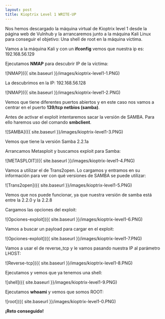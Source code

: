 ```yaml
---
layout: post
title: Kioptrix Level 1 WRITE-UP
---
```


Nos hemos descargado la máquina virtual de Kioptrix level 1 desde la página web de Vulnhub y la arrancaremos junto a la máquina Kali Linux para conseguir el objetivo: Una shell de root en la máquina víctima. 

Vamos a la máquina Kali y con un **ifconfig** vemos que nuestra ip es: 192.168.56.129

Ejecutamos **NMAP** para descubrir IP de la víctima:

![NMAP]({{ site.baseurl }}/images/kioptrix-level1-1.PNG)

La descubrimos en la IP: 192.168.56.128

![NMAP]({{ site.baseurl }}/images/kioptrix-level1-2.PNG)

Vemos que tiene diferentes puertos abiertos y en este caso nos vamos a centrar en el puerto **139/tcp netbios (samba)**.

Antes de activar el exploit intentaremos sacar la versión de SAMBA. Para ello haremos uso del comando **smbclient**.

![SAMBA]({{ site.baseurl }}/images/kioptrix-level1-3.PNG)

Vemos que tiene la versión Samba 2.2.1a

Arrancamos Metasploit y buscamos exploit para Samba:

![METASPLOIT]({{ site.baseurl }}/images/kioptrix-level1-4.PNG)

Vamos a utilizar el de Trans2open. Lo cargamos y entramos en su información para ver con qué versiones de SAMBA se puede utilizar:

![Trans2open]({{ site.baseurl }}/images/kioptrix-level1-5.PNG)

Vemos que nos puede funcionar, ya que nuestra versión de samba está entre la 2.2.0 y la 2.2.8

Cargamos las opciones del exploit:

![Opciones-exploit]({{ site.baseurl }}/images/kioptrix-level1-6.PNG)

Vamos a buscar un payload para cargar en el exploit:

![Opciones-exploit]({{ site.baseurl }}/images/kioptrix-level1-7.PNG)

Vamos a usar el de reverse_tcp y le vamos pasando nuestra IP al parámetro LHOST:

![Reverse-tcp]({{ site.baseurl }}/images/kioptrix-level1-8.PNG)

Ejecutamos y vemos que ya tenemos una shell:

![shell]({{ site.baseurl }}/images/kioptrix-level1-9.PNG)

Ejecutamos **whoami** y vemos que somos ROOT:

![root]({{ site.baseurl }}/images/kioptrix-level1-0.PNG)


**¡Reto conseguido!**

